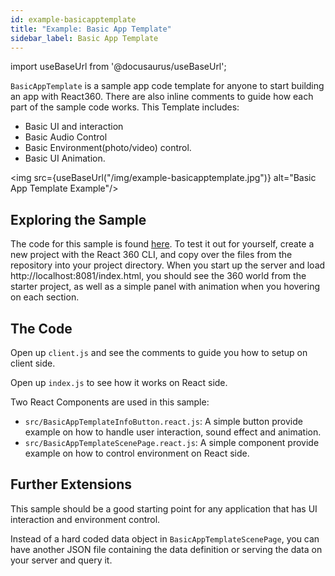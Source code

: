 ```yaml
---
id: example-basicapptemplate
title: "Example: Basic App Template"
sidebar_label: Basic App Template
---
```


import useBaseUrl from '@docusaurus/useBaseUrl';

`BasicAppTemplate` is a sample app code template for anyone to start building an app with React360.
There are also inline comments to guide how each part of the sample code works.
This Template includes:
- Basic UI and interaction
- Basic Audio Control
- Basic Environment(photo/video) control.
- Basic UI Animation.

<img src={useBaseUrl("/img/example-basicapptemplate.jpg")} alt="Basic App Template Example"/>

## Exploring the Sample

The code for this sample is found [here](https://github.com/facebook/react-360/tree/master/Samples/BasicAppTemplate). To test it out for yourself, create a new project with the React 360 CLI, and copy over the files from the repository into your project directory. When you start up the server and load http://localhost:8081/index.html, you should see the 360 world from the starter project, as well as a simple panel with animation when you hovering on each section.

## The Code

Open up `client.js` and see the comments to guide you how to setup on client side.

Open up `index.js` to see how it works on React side.

Two React Components are used in this sample:
 - `src/BasicAppTemplateInfoButton.react.js`: A simple button provide example on how to handle user interaction, sound effect and animation.
 - `src/BasicAppTemplateScenePage.react.js`: A simple component provide example on how to control environment on React side.

## Further Extensions

This sample should be a good starting point for any application that has UI interaction and environment control.

Instead of a hard coded data object in `BasicAppTemplateScenePage`, you can have another JSON file containing the data definition or serving the data on your server and query it.
